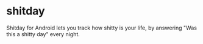 shitday
=======

Shitday for Android lets you track how shitty is your life, by answering "Was this a shitty day" every night.
